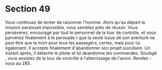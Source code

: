 # Section 49

Vous continuez de tenter de raisonner l'homme. Alors qu'au départ la mission paraissait
impossible, vous semblez près de réussir. Vous persévérez, encouragé par tout le
personnel de la tour de contrôle, et vous parvenez finalement à le persuade r que la seule
issue de son aventure ne peut être que la mort pour tous les passagers, certes, mais pour
lui également. Il accepte finalement d'abandonner son projet suicidaire. Un instant après,
il détache le pilote et lui abandonne les commandes. Soulagé , vous assistez de la tour de
contrôle à l'atterrissage de l'avion. Rendez -vous au  285 .